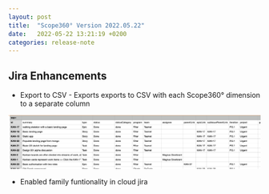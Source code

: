 ```yaml
---
layout: post
title:  "Scope360° Version 2022.05.22"
date:   2022-05-22 13:21:19 +0200
categories: release-note
---
```

## Jira Enhancements

- Export to CSV - Exports exports to CSV with each Scope360° dimension to a separate column

![release-note-full](/assets/images/release-notes/20220522-01.png)

- Enabled family funtionality in cloud jira

